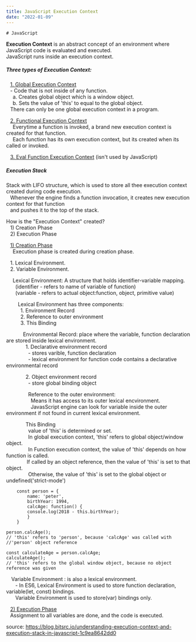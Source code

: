 ```yaml
---
title: JavaScript Execution Context
date: "2022-01-09"
---
```


```
# JavaScript
```

**Execution Context** is an abstract concept of an environment where JavaScript code is evaluated and executed. </br>
JavaScript runs inside an execution context.

##### Three types of Execution Context:

&ensp; <U>1. Global Execution Context</U> </br>
&ensp; - Code that is not inside of any function.</br>
&ensp;&ensp; a. Creates global object which is a window object.</br>
&ensp;&ensp; b. Sets the value of 'this' to equal to the global object.</br>
&ensp; There can only be one global execution context in a program.

&ensp; <U>2. Functional Execution Context</U></br>
&ensp;&ensp; Everytime a function is invoked, a brand new execution context is created for that function. </br>
&ensp;&ensp; Each function has its own execution context, but its created when its called or invoked.

&ensp; <U>3. Eval Function Execution Context</U> (isn't used by JavaScript)</br>

##### Execution Stack</br>

Stack with LIFO structure, which is used to store all thee execution context created during code execution.</br>
&ensp; Whenever the engine finds a function invocation, it creates new execution context for that function </br>
&ensp; and pushes it to the top of the stack.</br>

How is the "Execution Context" created? </br>
&ensp; 1) Creation Phase</br>
&ensp; 2) Execution Phase</br>

&ensp; <U>1) Creation Phase</U></br>
&ensp;&ensp; Execution phase is created during creation phase. </br>

&ensp; 1. Lexical Environment. </br>
&ensp; 2. Variable Environment. </br>

&ensp;&ensp; Lexical Environment: A structure that holds identifier-variable mapping. </br>
&ensp;&ensp;&ensp; (identifier - refers to name of variable of function) </br>
&ensp;&ensp;&ensp; (variable - refers to actual object:function, object, primitive value) </br>

&ensp;&ensp;&ensp;&ensp; Lexical Environment has three components: </br>
&ensp;&ensp;&ensp;&ensp;&ensp; 1. Environment Record </br>
&ensp;&ensp;&ensp;&ensp;&ensp; 2. Reference to outer environment </br>
&ensp;&ensp;&ensp;&ensp;&ensp; 3. This Binding </br>

&ensp;&ensp;&ensp;&ensp;&ensp;&ensp; Environmental Record: place where the variable, function declaration are stored inside lexical environment.</br>
&ensp;&ensp;&ensp;&ensp;&ensp;&ensp;&ensp; 1. Declarative environment record</br>
&ensp;&ensp;&ensp;&ensp;&ensp;&ensp;&ensp;&ensp; - stores varible, function declaration</br>
&ensp;&ensp;&ensp;&ensp;&ensp;&ensp;&ensp;&ensp; - lexical environment for function code contains a declarative environmental record</br>

&ensp;&ensp;&ensp;&ensp;&ensp;&ensp;&ensp; 2. Object environment record</br>
&ensp;&ensp;&ensp;&ensp;&ensp;&ensp;&ensp;&ensp; - store global binding object</br>

&ensp;&ensp;&ensp;&ensp;&ensp;&ensp;&ensp;&ensp; Reference to the outer environment:</br>
&ensp;&ensp;&ensp;&ensp;&ensp;&ensp;&ensp;&ensp;&ensp; Means it has access to its outer lexical encvironment.</br>
&ensp;&ensp;&ensp;&ensp;&ensp;&ensp;&ensp;&ensp;&ensp; JavasScript engine can look for variable inside the outer environment if not found in current lexical environment.</br>

&ensp;&ensp;&ensp;&ensp;&ensp;&ensp;&ensp; This Binding</br>
&ensp;&ensp;&ensp;&ensp;&ensp;&ensp;&ensp;&ensp; value of 'this' is determined or set.</br>
&ensp;&ensp;&ensp;&ensp;&ensp;&ensp;&ensp;&ensp; In global execution context, 'this' refers to global object/window object.</br>
&ensp;&ensp;&ensp;&ensp;&ensp;&ensp;&ensp;&ensp; In Function execution context, the value of 'this' depends on how function is called.</br>
&ensp;&ensp;&ensp;&ensp;&ensp;&ensp;&ensp;&ensp;If called by an object reference, then the value of 'this' is set to that object.</br>
&ensp;&ensp;&ensp;&ensp;&ensp;&ensp;&ensp;&ensp; Otherwise, the value of 'this' is set to the global object or undefined('strict-mode')</br>

```
    const person = {
        name: 'peter',
        birthYear: 1994,
        calcAge: function() {
        console.log(2018 - this.birthYear);
        }
    }

person.calcAge();
// 'this' refers to 'person', because 'calcAge' was called with
//'person' object reference

const calculateAge = person.calcAge;
calculateAge();
// 'this' refers to the global window object, because no object reference was given
```

&ensp;&ensp;Variable Environment : is also a lexical environment.</br>
&ensp;&ensp;&ensp; - In ES6, Lexical Environment is used to store function declaration, variable(let, const) bindings. </br>
&ensp;&ensp;&ensp; Variable Environment is used to store(var) bindings only.

&ensp; <U>2) Execution Phase</U></br>
&ensp; Assignment to all variables are done, and the code is executed.

source: https://blog.bitsrc.io/understanding-execution-context-and-execution-stack-in-javascript-1c9ea8642dd0
